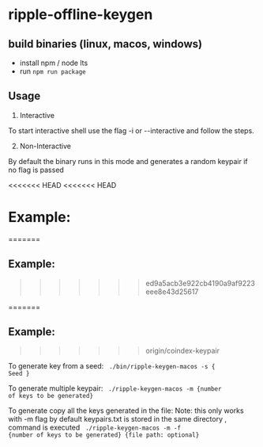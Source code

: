 # ripple-offline-keygen

## build binaries (linux, macos, windows)

- install npm / node lts
- run `npm run package`

## Usage

1. Interactive

To start interactive shell use the flag -i or --interactive and follow the steps.

2. Non-Interactive

By default the binary runs in this mode and generates a random keypair if no flag is passed

<<<<<<< HEAD
<<<<<<< HEAD
# Example: 
=======
## Example: 
>>>>>>> ed9a5acb3e922cb4190a9af9223eee8e43d25617

=======
## Example: 
>>>>>>> origin/coindex-keypair

To generate key from a seed:
<code>
./bin/ripple-keygen-macos -s { Seed }
</code>

To generate multiple keypair:
<code>
./ripple-keygen-macos -m {number of keys to be generated}
</code>

To generate copy all the keys generated in the file:
Note: this only works with -m flag by default keypairs.txt is stored in the same directory , command is executed
<code>
./ripple-keygen-macos -m -f {number of keys to be generated} {file path: optional}
</code>